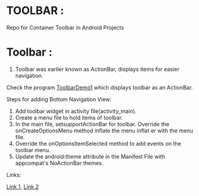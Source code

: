 # TOOLBAR :
Repo for Container Toolbar in Android Projects

# Toolbar :

1) Toolbar was earlier known as ActionBar, displays items for easier navigation.

Check the program [ToolbarDemo1](ToolbarDemo1) which displays toolbar as an ActionBar.    

Steps for adding Bottom Navigation View:
1) Add toolbar widget in activity file(activity_main).    
2) Create a menu file to hold items of toolbar.   
3) In the main file, setsupportActionBar for toolbar. 
Override the onCreateOptionsMenu method inflate the menu inflat er with the menu file. 
4) Override the onOptionsItemSelected method to add events on the toolbar menu.
5) Update the android:theme attribute in the Manifest File with appcompat's NoActionBar themes.
    
Links:

[Link 1](https://developer.android.com/reference/android/widget/Toolbar), 
[Link 2](https://developer.android.com/training/appbar/setting-up)

